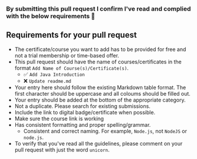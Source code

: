 <!-- Congrats on contributing to awesome-certificates ! 🎉 -->

### By submitting this pull request I confirm I've read and complied with the below requirements 🖖

## Requirements for your pull request
- The certificate/course you want to add has to be provided for free and not a trial membership or time-based offer. 
- This pull request should have the name of courses/certificates in the format `Add Name of Course(s)/Certificate(s)`.
	- ✅ `Add Java Introduction`
	- ❌ `Update readme.md`
- Your entry here should follow the existing Markdown table format. The first character should be uppercase and all coloums should be filled out. 
- Your entry should be added at the bottom of the appropriate category.
- Not a duplicate. Please search for existing submissions.
- Include the link to digital badge/certificate when possible.
- Make sure the course link is working
- Has consistent formatting and proper spelling/grammar.
	- Consistent and correct naming. For example, `Node.js`, not `NodeJS` or `node.js`.
- To verify that you've read all the guidelines, please comment on your pull request with just the word `unicorn`.
